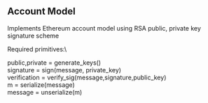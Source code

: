 ## Account Model
Implements Ethereum account model using RSA public, private key signature scheme

Required primitives:\

public,private = generate_keys()\
signature = sign(message, private_key)\
verification = verify_sig(message,signature,public_key)\
m = serialize(message)\
message = unserialize(m)
